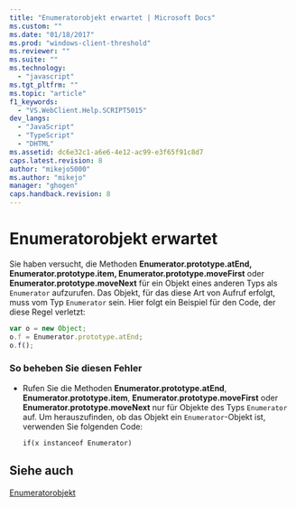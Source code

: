 ```yaml
---
title: "Enumeratorobjekt erwartet | Microsoft Docs"
ms.custom: ""
ms.date: "01/18/2017"
ms.prod: "windows-client-threshold"
ms.reviewer: ""
ms.suite: ""
ms.technology: 
  - "javascript"
ms.tgt_pltfrm: ""
ms.topic: "article"
f1_keywords: 
  - "VS.WebClient.Help.SCRIPT5015"
dev_langs: 
  - "JavaScript"
  - "TypeScript"
  - "DHTML"
ms.assetid: dc6e32c1-a6e6-4e12-ac99-e3f65f91c8d7
caps.latest.revision: 8
author: "mikejo5000"
ms.author: "mikejo"
manager: "ghogen"
caps.handback.revision: 8
---
```

# Enumeratorobjekt erwartet
Sie haben versucht, die Methoden **Enumerator.prototype.atEnd, Enumerator.prototype.item, Enumerator.prototype.moveFirst** oder **Enumerator.prototype.moveNext** für ein Objekt eines anderen Typs als `Enumerator` aufzurufen.  Das Objekt, für das diese Art von Aufruf erfolgt, muss vom Typ `Enumerator` sein.  Hier folgt ein Beispiel für den Code, der diese Regel verletzt:  
  
```javascript  
var o = new Object;  
o.f = Enumerator.prototype.atEnd;  
o.f();  
```  
  
### So beheben Sie diesen Fehler  
  
-   Rufen Sie die Methoden **Enumerator.prototype.atEnd**, **Enumerator.prototype.item**, **Enumerator.prototype.moveFirst** oder **Enumerator.prototype.moveNext** nur für Objekte des Typs `Enumerator` auf.  Um herauszufinden, ob das Objekt ein `Enumerator`\-Objekt ist, verwenden Sie folgenden Code:  
  
    ```  
    if(x instanceof Enumerator)  
    ```  
  
## Siehe auch  
 [Enumeratorobjekt](../../javascript/reference/enumerator-object-javascript.md)